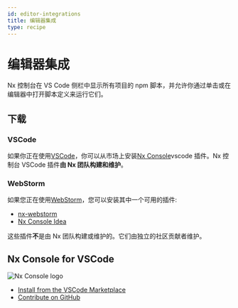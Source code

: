 ```yaml
---
id: editor-integrations
title: 编辑器集成
type: recipe
---
```


# 编辑器集成

Nx 控制台在 VS Code 侧栏中显示所有项目的 npm 脚本，并允许你通过单击或在编辑器中打开脚本定义来运行它们。

## 下载

### VSCode

如果你正在使用[VSCode](https://code.visualstudio.com/)，你可以从市场上安装[Nx Console](https://marketplace.visualstudio.com/items?itemName=nrwl.angular-console)vscode 插件。Nx 控制台 VSCode 插件**由 Nx 团队构建和维护**。

### WebStorm

如果您正在使用[WebStorm](https://www.jetbrains.com/webstorm/)，您可以安装其中一个可用的插件:

- [nx-webstorm](https://plugins.jetbrains.com/plugin/15000-nx-webstorm)
- [Nx Console Idea](https://plugins.jetbrains.com/plugin/15101-nx-console-idea)

这些插件**不**是由 Nx 团队构建或维护的。它们由独立的社区贡献者维护。

## Nx Console for VSCode

![Nx Console logo](../images/nx-console/nx-console-logo.png)

- [Install from the VSCode Marketplace](https://marketplace.visualstudio.com/items?itemName=nrwl.angular-console)
- [Contribute on GitHub](https://github.com/nrwl/nx-console)
